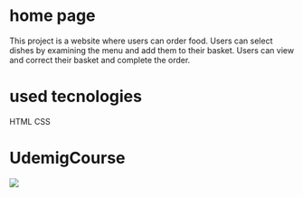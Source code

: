 <h1>home page</h1>

This project is a website where users can order food. Users can select dishes by examining the menu and add them to their basket. Users can view and correct their basket and complete the order.


<h1>used tecnologies</h1>
HTML
CSS




<h1>UdemigCourse</h1>
<img src="/images/UdemigCourse.gif"/>
